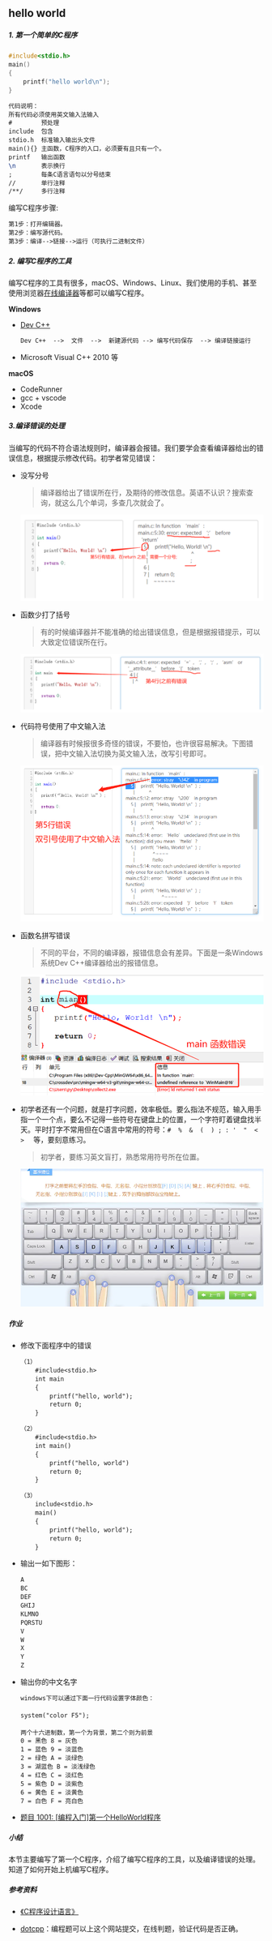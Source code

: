 ## hello world

##### 1. 第一个简单的C程序

```c
#include<stdio.h>
main()
{
    printf("hello world\n");
}
```

```tex
代码说明：
所有代码必须使用英文输入法输入
#        预处理
include  包含
stdio.h  标准输入输出头文件
main(){} 主函数，C程序的入口，必须要有且只有一个。
printf   输出函数
\n       表示换行
;        每条C语言语句以分号结束
//       单行注释 
/**/     多行注释

```

编写C程序步骤:

```tex
第1步：打开编辑器。
第2步：编写源代码。
第3步：编译-->链接-->运行（可执行二进制文件）
```

##### 2. 编写C程序的工具

编写C程序的工具有很多，macOS、Windows、Linux、我们使用的手机、甚至使用浏览器[在线编译器](https://c.runoob.com/compile/11/)等都可以编写C程序。

**Windows**

- [Dev C++](https://bloodshed-dev-c.en.softonic.com/) 

  ```tex
  Dev C++  -->  文件  -->  新建源代码 --> 编写代码保存  --> 编译链接运行
  ```

- Microsoft Visual C++ 2010 等

**macOS**

- CodeRunner
- gcc + vscode
- Xcode



##### 3.编译错误的处理

当编写的代码不符合语法规则时，编译器会报错。我们要学会查看编译器给出的错误信息，根据提示修改代码。初学者常见错误：

- 没写分号

  > 编译器给出了错误所在行，及期待的修改信息。英语不认识？搜索查询，就这么几个单词，多查几次就会了。

  <img src=".\images\debugerror.png" alt="image-20211209095835237" style="zoom:60%;" />

  

- 函数少打了括号

  > 有的时候编译器并不能准确的给出错误信息，但是根据报错提示，可以大致定位错误所在行。

  <img src=".\images\functionerror.png" alt="image-20211209103446412" style="zoom:680%;" />

  

- 代码符号使用了中文输入法

  > 编译器有时候报很多奇怪的错误，不要怕，也许很容易解决。下图错误，把中文输入法切换为英文输入法，改写引号即可。

  <img src=".\images\shurufaerror.png" alt="image-20211209104802390" style="zoom:90%;" />

- 函数名拼写错误

  > 不同的平台，不同的编译器，报错信息会有差异。下面是一条Windows系统Dev C++编译器给出的报错信息。

  <img src=".\images\mainerror.png" alt="image-20211209102933736" style="zoom:60%;" />

  

- 初学者还有一个问题，就是打字问题，效率极低。要么指法不规范，输入用手指一个一个点，要么不记得一些符号在键盘上的位置，一个字符盯着键盘找半天。平时打字不常用但在C语言中常用的符号：`#  %  &  (  ) ; : '  "  <  >  ` 等，要刻意练习。

  > 初学者，要练习英文盲打，熟悉常用符号所在位置。

  <img src=".\images\打字" alt="img" style="zoom:70%;" />



##### 作业

- 修改下面程序中的错误

  ```tex
  （1）
      #include<stdio.h>
      int main
      {
          printf("hello, world");
          return 0;
      }
  ```

  ```tex
  （2）
      #include<stdio.h>
      int main()
      {
          printf("hello, world")
          return 0;
      }
  ```

  ```tex
  （3）
      include<stdio.h>
      main()
      {
          printf("hello, world");
          return 0;
      }
  ```

- 输出一如下图形：

  ```tex
  A
  BC
  DEF
  GHIJ
  KLMNO
  PQRSTU
  V
  W
  X
  Y
  Z
  ```

- 输出你的中文名字

  ```tex
  windows下可以通过下面一行代码设置字体颜色：
  
  system("color F5"); 
  
  两个十六进制数，第一个为背景，第二个则为前景
  0 = 黑色 8 = 灰色
  1 = 蓝色 9 = 淡蓝色
  2 = 绿色 A = 淡绿色
  3 = 湖蓝色 B = 淡浅绿色
  4 = 红色 C = 淡红色
  5 = 紫色 D = 淡紫色
  6 = 黄色 E = 淡黄色
  7 = 白色 F = 亮白色
  ```

- [题目 1001: [编程入门]第一个HelloWorld程序](https://www.dotcpp.com/oj/problem1001.html)



##### 小结

本节主要编写了第一个C程序，介绍了编写C程序的工具，以及编译错误的处理。知道了如何开始上机编写C程序。



##### 参考资料

- [《C程序设计语言》](https://book.douban.com/subject/1139336/)

- [dotcpp](https://www.dotcpp.com/)：编程题可以上这个网站提交，在线判题，验证代码是否正确。
